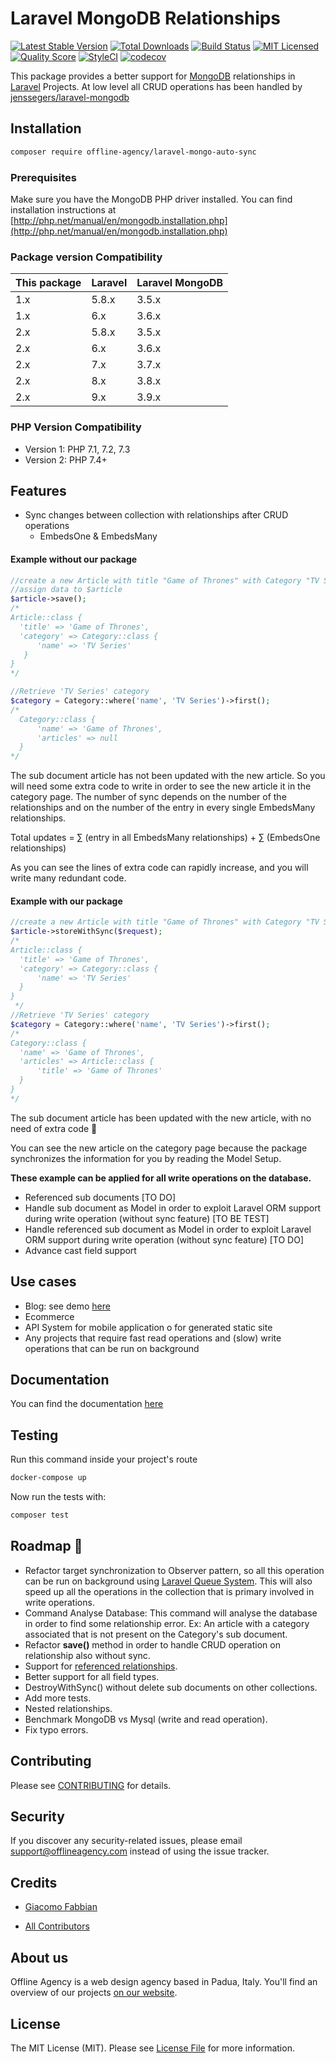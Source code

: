 # Laravel MongoDB Relationships
[![Latest Stable Version](https://poser.pugx.org/offline-agency/laravel-mongo-auto-sync/v/stable)](https://packagist.org/packages/offline-agency/laravel-mongo-auto-sync)
[![Total Downloads](https://img.shields.io/packagist/dt/offline-agency/laravel-mongo-auto-sync.svg?style=flat-square)](https://packagist.org/packages/offline-agency/laravel-mongo-auto-sync)
[![Build Status](https://github.com/offline-agency/laravel-mongo-auto-sync/actions/workflows/build-ci.yml/badge.svg)](https://github.com/offline-agency/laravel-mongo-auto-sync/actions/workflows/build-ci.yml)
[![MIT Licensed](https://img.shields.io/badge/license-MIT-brightgreen.svg?style=flat-square)](LICENSE.md)
[![Quality Score](https://img.shields.io/scrutinizer/g/offline-agency/laravel-mongo-auto-sync.svg?style=flat-square)](https://scrutinizer-ci.com/g/offline-agency/laravel-mongo-auto-sync)
[![StyleCI](https://github.styleci.io/repos/167277388/shield)](https://styleci.io/repos/167277388)
[![codecov](https://codecov.io/gh/offline-agency/laravel-mongo-auto-sync/branch/master/graph/badge.svg?token=0BHADJQYAW)](https://codecov.io/gh/offline-agency/laravel-mongo-auto-sync)

This package provides a better support for [MongoDB](https://www.mongodb.com) relationships in [Laravel](https://laravel.com/) Projects.
At low level all CRUD operations has been handled by [jenssegers/laravel-mongodb](https://github.com/jenssegers/laravel-mongodb)

## Installation

```bash
composer require offline-agency/laravel-mongo-auto-sync
```

### Prerequisites
Make sure you have the MongoDB PHP driver installed. You can find installation instructions at [http://php.net/manual/en/mongodb.installation.php](http://php.net/manual/en/mongodb.installation.php)

### Package version Compatibility

| This package | Laravel | Laravel MongoDB |
| ------------ | ------- | --------------- |
| 1.x          | 5.8.x   | 3.5.x           |
| 1.x          | 6.x     | 3.6.x           |
| 2.x          | 5.8.x   | 3.5.x           |
| 2.x          | 6.x     | 3.6.x           |
| 2.x          | 7.x     | 3.7.x           |
| 2.x          | 8.x     | 3.8.x           |
| 2.x          | 9.x     | 3.9.x           |

### PHP Version Compatibility
- Version 1: PHP 7.1, 7.2, 7.3
- Version 2: PHP 7.4+

## Features
- Sync changes between collection with relationships after CRUD operations
    - EmbedsOne & EmbedsMany 
    
#### Example without our package
  
  ``` php
  //create a new Article with title "Game of Thrones" with Category "TV Series"
  //assign data to $article       
  $article->save();
  /*
  Article::class {
    'title' => 'Game of Thrones',
    'category' => Category::class {
        'name' => 'TV Series'
     }
  }
  */
  
  //Retrieve 'TV Series' category
  $category = Category::where('name', 'TV Series')->first();
  /*
    Category::class {
        'name' => 'Game of Thrones',
        'articles' => null
    }
  */ 
  ```
  
The sub document article has not been updated with the new article. So you will need some extra code to write in order to see the new article it in the category page. The number of sync depends on the number of the relationships and on the number of the entry in every single EmbedsMany relationships.
  
Total updates = ∑ (entry in all EmbedsMany relationships) + ∑ (EmbedsOne relationships)
  
As you can see the lines of extra code can rapidly increase, and you will write many redundant code.
 
#### Example with our package
  
  ``` php
  //create a new Article with title "Game of Thrones" with Category "TV Series"
  $article->storeWithSync($request);
  /*
  Article::class {
    'title' => 'Game of Thrones',
    'category' => Category::class {
        'name' => 'TV Series'
    }
  }
   */
  //Retrieve 'TV Series' category
  $category = Category::where('name', 'TV Series')->first();   
 /*
  Category::class {
    'name' => 'Game of Thrones',
    'articles' => Article::class {
        'title' => 'Game of Thrones'
    }
  }
  */ 
  ```
The sub document article has been updated with the new article, with no need of extra code :tada: 

You can see the new article on the category page because the package synchronizes the information for you by reading the Model Setup.
  
**These example can be applied for all write operations on the database.**
- Referenced sub documents [TO DO] 
- Handle sub document as Model in order to exploit Laravel ORM support during write operation (without sync feature) [TO BE TEST] 
- Handle referenced sub document as Model in order to exploit Laravel ORM support during write operation (without sync feature) [TO DO] 
- Advance cast field support

## Use cases
- Blog: see demo [here](https://github.com/offline-agency/laravel-mongodb-blog)
- Ecommerce
- API System for mobile application o for generated static site
- Any projects that require fast read operations and (slow) write operations that can be run on background

## Documentation
You can find the documentation [here](https://docs.offlineagency.com/laravel-mongo-auto-sync/)

## Testing

Run this command inside your project's route
``` bash
docker-compose up
```

Now run the tests with:
``` bash
composer test
```

## Roadmap :rocket:
- Refactor target synchronization to Observer pattern, so all this operation can be run on background using [Laravel Queue System](https://laravel.com/docs/5.8/queues). This will also speed up all the operations in the collection that is primary involved in write operations.
- Command Analyse Database: This command will analyse the database in order to find some relationship error. 
Ex: An article with a category associated that is not present on the Category's sub document.
- Refactor **save()** method in order to handle CRUD operation on relationship also without sync.
- Support for [referenced relationships](https://docs.mongodb.com/manual/tutorial/model-referenced-one-to-many-relationships-between-documents/).
- Better support for all field types.
- DestroyWithSync() without delete sub documents on other collections.
- Add more tests.
- Nested relationships.
- Benchmark MongoDB vs Mysql (write and read operation).
- Fix typo errors.

## Contributing
Please see [CONTRIBUTING](CONTRIBUTING.md) for details.

## Security
If you discover any security-related issues, please email support@offlineagency.com instead of using the issue tracker.



## Credits
- [Giacomo Fabbian](https://github.com/Giacomo92)

- [All Contributors](https://github.com/offline-agency/laravel-mongo-auto-sync/graphs/contributors)

## About us
Offline Agency is a web design agency based in Padua, Italy. You'll find an overview of our projects [on our website](https://offlineagency.it/#home).

## License
The MIT License (MIT). Please see [License File](LICENSE.md) for more information.
